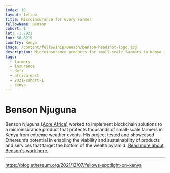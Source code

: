 ```yaml
---
index: 18
layout: fellow
title: Microinsurance for Every Farmer
fellowName: Benson
cohort: 1
lat: -1.2921
lon: 36.8219
country: Kenya
image: /content/fellowship/Benson/benson-headshot-logo.jpg
description: Microinsurance products for small-scale farmers in Kenya in extreme weather events
tags:
  - farmers
  - insurance
  - defi
  - africa-east
  - 2021-cohort-1
  - kenya
---
```


# Benson Njuguna

Benson Njuguna [(Acre Africa)](https://acreafrica.com/) worked to implement blockchain solutions to a microinsurance product that protects thousands of small-scale farmers in Kenya from extreme weather events. His project tested and showcased Ethereum’s potential in enabling the viability and sustainability of products and services that target the bottom of the wealth pyramid. [Read more about Benson's work here.](https://blog.ethereum.org/2021/12/07/fellows-spotlight-on-kenya/)

---

https://blog.ethereum.org/2021/12/07/fellows-spotlight-on-kenya
